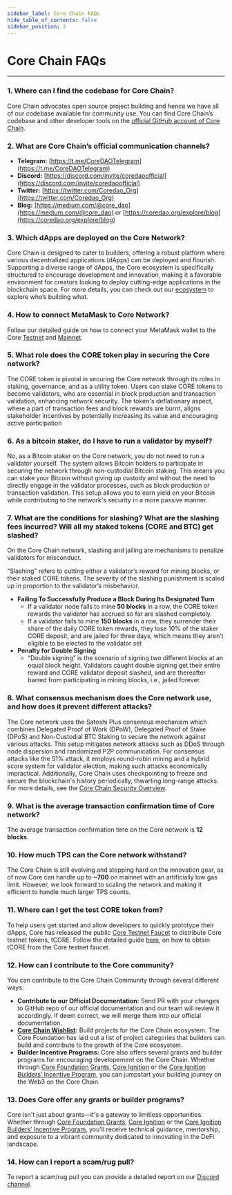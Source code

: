```yaml
---
sidebar_label: Core Chain FAQs
hide_table_of_contents: false
sidebar_position: 2
---
```


# Core Chain FAQs

---

### 1. Where can I find the codebase for Core Chain?

Core Chain advocates open source project building and hence we have all of our codebase available for community use. You can find Core Chain’s codebase and other developer tools on the [official GitHub account of Core Chain](https://github.com/coredao-org).

### 2. What are Core Chain’s official communication channels?

- **Telegram:** [https://t.me/CoreDAOTelegram](https://t.me/CoreDAOTelegram)
- **Discord:** [https://discord.com/invite/coredaoofficial](https://discord.com/invite/coredaoofficial)
- **Twitter:** [https://twitter.com/Coredao_Org](https://twitter.com/Coredao_Org)
- **Blog:** [https://medium.com/@core_dao](https://medium.com/@core_dao) or [https://coredao.org/explore/blog](https://coredao.org/explore/blog)

<!-- ### 3. How to query the current system parameters?
     -->

### 3. Which dApps are deployed on the Core Network?

Core Chain is designed to cater to builders, offering a robust platform where various decentralized applications (dApps) can be deployed and flourish. Supporting a diverse range of dApps, the Core ecosystem is specifically structured to encourage development and innovation, making it a favorable environment for creators looking to deploy cutting-edge applications in the blockchain space. For more details, you can check out our [ecosystem](https://coredao.org/explore/ecosystem) to explore who’s building what.

### 4. How to connect MetaMask to Core Network?

Follow our detailed guide on how to connect your MetaMask wallet to the Core [Testnet](https://rumeelhussainbnb.github.io/CoreDAODocs/docs/Dev-Guide/core-testnet-wallet-config) and [Mainnet](https://rumeelhussainbnb.github.io/CoreDAODocs/docs/Dev-Guide/core-mainnet-wallet-config).

### 5. What role does the CORE token play in securing the Core network?

The CORE token is pivotal in securing the Core network through its roles in staking, governance, and as a utility token. Users can stake CORE tokens to become validators, who are essential in block production and transaction validation, enhancing network security. The token's deflationary aspect, where a part of transaction fees and block rewards are burnt, aligns stakeholder incentives by potentially increasing its value and encouraging active participation

### 6. As a bitcoin staker, do I have to run a validator by myself?

No, as a Bitcoin staker on the Core network, you do not need to run a validator yourself. The system allows Bitcoin holders to participate in securing the network through non-custodial Bitcoin staking. This means you can stake your Bitcoin without giving up custody and without the need to directly engage in the validator processes, such as block production or transaction validation. This setup allows you to earn yield on your Bitcoin while contributing to the network's security in a more passive manner.

### 7. What are the conditions for slashing? What are the slashing fees incurred? Will all my staked tokens (CORE and BTC) get slashed?

On the Core Chain network, slashing and jailing are mechanisms to penalize validators for misconduct.

“Slashing” refers to cutting either a validator’s reward for mining blocks, or their staked CORE tokens. The severity of the slashing punishment is scaled up in proportion to the validator’s misbehavior.

- **Failing To Successfully Produce a Block During Its Designated Turn**
  - If a validator node fails to mine **50 blocks** in a row, the CORE token rewards the validator has accrued so far are slashed completely.
  - If a validator fails to mine **150 blocks** in a row, they surrender their share of the daily CORE token rewards, they lose 10% of the staker CORE deposit, and are jailed for three days, which means they aren’t eligible to be elected to the validator set
- **Penalty for Double Signing**
  - “Double signing” is the scenario of signing two different blocks at an equal block height. Validators caught double signing get their entire reward and CORE validator deposit slashed, and are thereafter barred from participating in mining blocks, i.e., jailed forever.

### 8. What consensus mechanism does the Core network use, and how does it prevent different attacks?

The Core network uses the Satoshi Plus consensus mechanism which combines Delegated Proof of Work (DPoW), Delegated Proof of Stake (DPoS) and Non-Custodial BTC Staking to secure the network against various attacks. This setup mitigates network attacks such as DDoS through node dispersion and randomized P2P communication. For consensus attacks like the 51% attack, it employs round-robin mining and a hybrid score system for validator election, making such attacks economically impractical. Additionally, Core Chain uses checkpointing to freeze and secure the blockchain's history periodically, thwarting long-range attacks. For more details, see the [Core Chain Security Overview](https://docs.coredao.org/core-white-paper-v1.0.7/satoshi-plus-consensus/security).

### 9. What is the average transaction confirmation time of Core network?

The average transaction confirmation time on the Core network is **12 blocks**.

### 10. How much TPS can the Core network withstand?

The Core Chain is still evolving and stepping hard on the innovation gear, as of now Core can handle up to **~700** on mainnet with an artificially low gas limit. However, we look forward to scaling the network and making it efficient to handle much larger TPS counts.

<!-- ### 11. What is the address format of Core? Does it support multiple formats?
    

### 12. What are possible causes of transaction failure on the core network? -->

### 11. Where can I get the test CORE token from?

To help users get started and allow developers to quickly prototype their dApps, Core has released the public [Core Testnet Faucet](https://scan.test.btcs.network/faucet) to distribute Core testnet tokens, tCORE. Follow the detailed guide [here](https://rumeelhussainbnb.github.io/CoreDAODocs/docs/Dev-Guide/core-faucet), on how to obtain tCORE from the Core testnet faucet.

### 12. How can I contribute to the Core community?

You can contribute to the Core Chain Community through several different ways:

- **Contribute to our Official Documentation:** Send PR with your changes to GitHub repo of our official documentation and our team will review it accordingly. If deem correct, we will merge them into our official documentation.
- **[Core Chain Wishlist](https://github.com/coredao-org/core-community-contributions):** Build projects for the Core Chain ecosystem. The Core Foundation has laid out a list of project categories that builders can build and contribute to the growth of the Core ecosystem.
- **Builder Incentive Programs:** Core also offers several grants and builder programs for encouraging developement on the Core Chain. Whether through [Core Foundation Grants](https://coredaofoundation.org/fund-your-project), [Core Ignition](https://ignition.coredao.org/) or the [Core Ignition Builders’ Incentive Program](https://coredao.org/initiatives/incentiveprogram), you can jumpstart your building journey on the Web3 on the Core Chain.

### 13. Does Core offer any grants or builder programs?

Core isn't just about grants—it's a gateway to limitless opportunities. Whether through [Core Foundation Grants](https://coredaofoundation.org/fund-your-project), [Core Ignition](https://ignition.coredao.org/) or the [Core Ignition Builders’ Incentive Program](https://coredao.org/initiatives/incentiveprogram), you'll receive technical guidance, mentorship, and exposure to a vibrant community dedicated to innovating in the DeFi landscape.

### 14. How can I report a scam/rug pull?

To report a scam/rug pull you can provide a detailed report on our [Discord channel](https://discord.com/invite/coredaoofficial).
